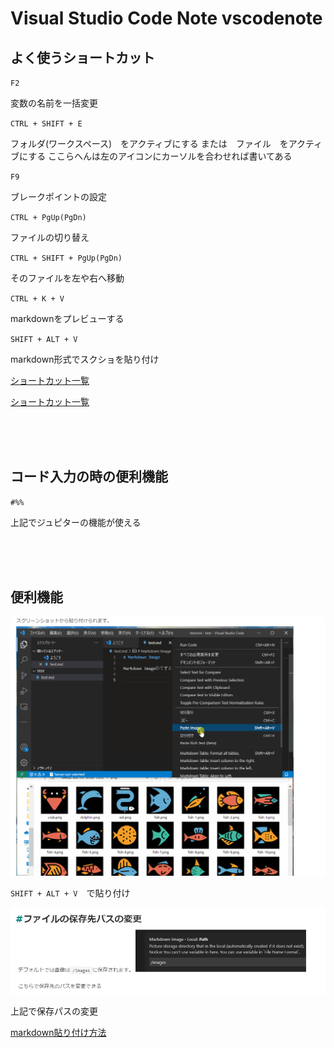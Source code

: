 Visual Studio Code Note vscodenote
===

## よく使うショートカット

`F2`

変数の名前を一括変更

`CTRL + SHIFT + E`

フォルダ(ワークスペース)　をアクティブにする
または　ファイル　をアクティブにする
ここらへんは左のアイコンにカーソルを合わせれば書いてある

`F9`

ブレークポイントの設定

`CTRL + PgUp(PgDn)`

ファイルの切り替え

`CTRL + SHIFT + PgUp(PgDn)`

そのファイルを左や右へ移動

`CTRL + K + V`

markdownをプレビューする

`SHIFT + ALT + V`

markdown形式でスクショを貼り付け


[ショートカット一覧](https://skillhub.jp/blogs/234)

[ショートカット一覧](https://dev.classmethod.jp/articles/vscode_file_operation_shortcut_setting/)


<br>
<br>
<br>

## コード入力の時の便利機能

`#%%`

上記でジュピターの機能が使える

<br>
<br>
<br>

## 便利機能

![picture 1](images/markdown.png)  

`SHIFT + ALT + V`　で貼り付け

![picture 2](images/2023-01-02.png)

上記で保存パスの変更

[markdown貼り付け方法](https://www.suzu6.net/posts/307-vscode-markdown-image/)
